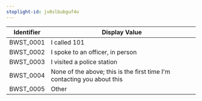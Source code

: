 ```yaml
---
stoplight-id: jv8slbubguf4o
---
```


Identifier  |  Display Value
------------|-----------------------------------------------------------------------------
BWST_0001   |  I called 101
BWST_0002   |  I spoke to an officer, in person
BWST_0003   |  I visited a police station
BWST_0004   |  None of the above; this is the first time I&#39;m contacting you about this
BWST_0005   |  Other